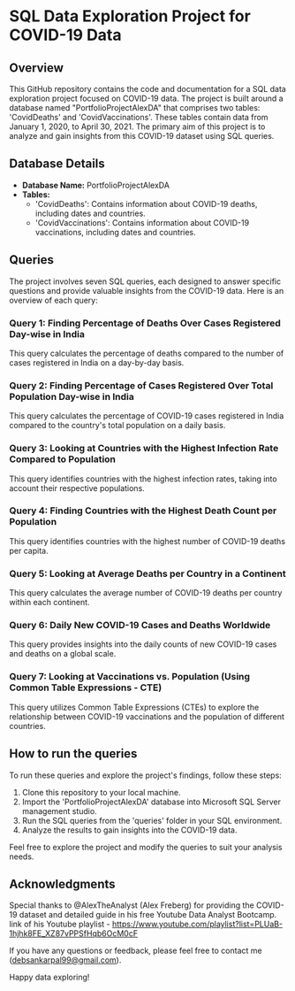 # SQL Data Exploration Project for COVID-19 Data

## Overview
This GitHub repository contains the code and documentation for a SQL data exploration project focused on COVID-19 data. The project is built around a database named "PortfolioProjectAlexDA" that comprises two tables: 'CovidDeaths' and 'CovidVaccinations'. These tables contain data from January 1, 2020, to April 30, 2021. The primary aim of this project is to analyze and gain insights from this COVID-19 dataset using SQL queries.

## Database Details
- **Database Name:** PortfolioProjectAlexDA
- **Tables:**
  - 'CovidDeaths': Contains information about COVID-19 deaths, including dates and countries.
  - 'CovidVaccinations': Contains information about COVID-19 vaccinations, including dates and countries.

## Queries
The project involves seven SQL queries, each designed to answer specific questions and provide valuable insights from the COVID-19 data. Here is an overview of each query:

### Query 1: Finding Percentage of Deaths Over Cases Registered Day-wise in India
This query calculates the percentage of deaths compared to the number of cases registered in India on a day-by-day basis.

### Query 2: Finding Percentage of Cases Registered Over Total Population Day-wise in India
This query calculates the percentage of COVID-19 cases registered in India compared to the country's total population on a daily basis.

### Query 3: Looking at Countries with the Highest Infection Rate Compared to Population
This query identifies countries with the highest infection rates, taking into account their respective populations.

### Query 4: Finding Countries with the Highest Death Count per Population
This query identifies countries with the highest number of COVID-19 deaths per capita.

### Query 5: Looking at Average Deaths per Country in a Continent
This query calculates the average number of COVID-19 deaths per country within each continent.

### Query 6: Daily New COVID-19 Cases and Deaths Worldwide
This query provides insights into the daily counts of new COVID-19 cases and deaths on a global scale.

### Query 7: Looking at Vaccinations vs. Population (Using Common Table Expressions - CTE)
This query utilizes Common Table Expressions (CTEs) to explore the relationship between COVID-19 vaccinations and the population of different countries.

## How to run the queries
To run these queries and explore the project's findings, follow these steps:
1. Clone this repository to your local machine.
2. Import the 'PortfolioProjectAlexDA' database into Microsoft SQL Server management studio.
3. Run the SQL queries from the 'queries' folder in your SQL environment.
4. Analyze the results to gain insights into the COVID-19 data.

Feel free to explore the project and modify the queries to suit your analysis needs.

## Acknowledgments
Special thanks to @AlexTheAnalyst (Alex Freberg) for providing the COVID-19 dataset and detailed guide in his free Youtube Data Analyst Bootcamp.
link of his Youtube playlist - https://www.youtube.com/playlist?list=PLUaB-1hjhk8FE_XZ87vPPSfHqb6OcM0cF

If you have any questions or feedback, please feel free to contact me (debsankarpal99@gmail.com).

Happy data exploring!
